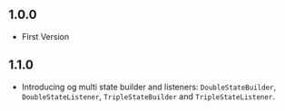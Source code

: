 ## 1.0.0

* First Version


## 1.1.0

* Introducing og multi state builder and listeners: `DoubleStateBuilder`, `DoubleStateListener`, `TripleStateBuilder` and `TripleStateListener`.
